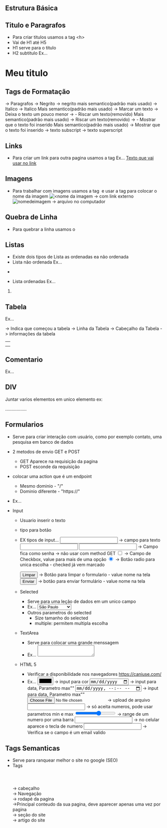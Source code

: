 ## Estrutura Básica ##
<!DOCTYPE html>
<html lang="pt-BR">
<head>
  <meta charset="UTF-8">
  <meta name="viewport" content="width=device-width, initial-scale=1.0">
  <title>Document</title>
</head>
<body>
  
</body>
</html>

## Titulo e Paragrafos ##
- Para criar titulos usamos a tag <h<numero>>
- Vai de H1 até H5
- H1 serve para o titulo
- H2 subtitulo
Ex...
<h1>Meu titulo</h1>

## Tags de Formatação ##
<p></p> -> Paragrafos
<b></b> -> Negrito
<strong></strong> -> negrito mais semantico(padrão mais usado)
<i></i> -> Italico
<em></em> -> Italico Mais semantico(padrão mais usado)
<mark></mark> -> Marcar um texto
<small></small> -> Deixa o texto um pouco menor
<del></del> -> - Riscar um texto(removido) Mais semantico(padrão mais usado)
<s></s> -> Riscar um texto(removido)
<ins></ins> ->  - Mostrar que o texto foi inserido Mais semantico(padrão mais usado)
<u></u> -> Mostrar que o texto foi inserido
<sub> </sub> -> texto subscript
<sup></sup> -> texto superscript

## Links ##
- Para criar um link para outra pagina usamos a tag <a>
Ex...
<a href="<pagina>">Texto que vai usar no link</a>

## Imagens ##
- Para trabalhar com imagens usamos a tag <img> e usar a tag <alt> para colocar o nome da imagem
<img src="<Link>" alt="<nome da imagem"> -> com link externo
<img src="pasta/nomedoarquivo" alt="nomedeimagem"> -> arquivo no computador

## Quebra de Linha ##
- Para quebrar a linha usamos o <br>

## Listas ##
- Existe dois tipos de Lista as ordenadas ea não ordenada
- Lista não ordenada
Ex...
<ul>
  <li></li>
</ul>

- Lista ordenadas
Ex...
<ol>
  <li></li>
</ol>

## Tabela ##
Ex...
<Table> -> Indica que começou a tabela
  <tr> -> Linha da Tabela
    <th></th> -> Cabeçalho da Tabela
  </tr>
  <tr>
    <td></td> -> informações da tabela   
  </tr>
</Table>

## Comentario ##
Ex...
<!--Aqui coloca o comentario -->

## DIV ##
Juntar varios elementos em unico elemento
ex:
<div> 
  ................. 
</div>

## Formularios ##
- Serve para criar interação com usuário, como por exemplo contato, uma pesquisa em banco de dados
- 2 metodos de envio GET e POST
  - GET Aparece na requisição da pagina
  - POST esconde da requisição
- colocar uma action que é um endpoint 
  - Mesmo dominio - "/<caminho>"
  - Dominio diferente - "https://<caminho>"
- Ex...
  <form method="GET" action="/cadastro">

  </form>

- Input
  - Usuario inserir o texto
  - tipo <submit> para botão
  - EX tipos de input...
    <input type="text" name="email"> -> campo para texto
    <input type="text" name="nome">
    <input type="password" name="senha"> -> Campo fica como senha -> não usar com method GET
    <input type="checkbox" name="curso" value="op1"> -> Campo de Checkbox, value para mais de uma opção
    <input type="radio" name="gender" value="M" checked> -> Botão radio para unica escolha - checked já vem marcado
    
    <input type="reset" value="Limpar"> -> Botão para limpar o formulario - value nome na tela
    <input type="submit" value="Enviar"> -> botão para enviar formulário - value nome na tela

  - Selected
    - Serve para uma leção de dados em um unico campo
    - Ex...
      <select name="estado" >
        <option value="RJ"> Rio de Janeiro</option>
        <option value="SP" selected> São Paulo </option> vem selecionado na lista
      </select>
    - Outros parametros do selected
      - Size tamanho do selected
      - multiple: permitem multipla escolha
  
  - TextArea
    - Serve para colocar uma grande menssagem
    - Ex...
      <textarea></textarea>

  - HTML 5
    - Verificar a disponibilidade nos navegadores https://caniuse.com/
    - Ex...
      <input type="color" name="cor"> -> input para cor
      <input type="date" name="data"> -> input para data, Parametro max""
      <input type="datetime-local" name="data"> -> input para data, Parametro max""
      <input type="file" name="arquivo"> -> upload de arquivo
      <input type="number" name="numero"> -> só aceita numeros, pode usar parametros min e max
      <input type="range" name="intervalo" min="5" max="10"> -> range de um numero por uma barra
      <input type="tel" name="telefone"> -> no celular aparece o tecla de numero
      <input type="email" name="email"> -> Verifica se o campo é um email valido


## Tags Semanticas ##
- Serve para ranquear melhor o site no google (SEO)
- Tags
  <header></header> -> cabeçalho
  <nav></nav> -> Navegação
  <footer></footer> -> rodapé da pagina
  <main></main> ->Principal conteudo da sua pagina, deve aparecer apenas uma vez por pagina
  <section></section> -> seção do site
  <article></article> -> artigo do site

##  ##


  
 

